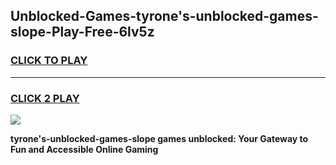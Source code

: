 
## Unblocked-Games-tyrone's-unblocked-games-slope-Play-Free-6lv5z
<h3>
<a href="https://premium76.site?title=tyrone's-unblocked-games-slope&ref=12A">CLICK TO PLAY</a></h3>
<hr>

<h3>
<a href="https://premium76.site?title=tyrone's-unblocked-games-slope&ref=12A">CLICK 2 PLAY</a>
  
</h3>

<a href="https://premium76.site?title=tyrone's-unblocked-games-slope&ref=12A"><img src="https://clearcache.store/games.png"></a>


**tyrone's-unblocked-games-slope games unblocked: Your Gateway to Fun and Accessible Online Gaming**
